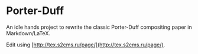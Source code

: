 # Porter-Duff

An idle hands project to rewrite the classic Porter-Duff compositing paper in Markdown/LaTeX.

Edit using [http://tex.s2cms.ru/page/](http://tex.s2cms.ru/page/).
